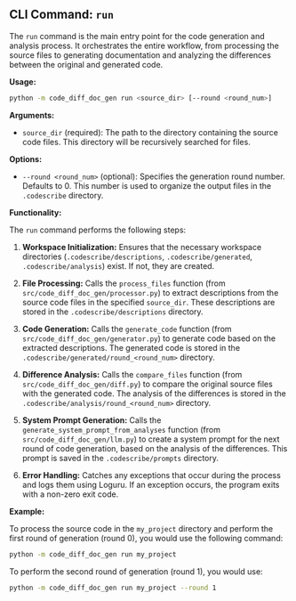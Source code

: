 ## CLI Command: `run`

The `run` command is the main entry point for the code generation and analysis process. It orchestrates the entire workflow, from processing the source files to generating documentation and analyzing the differences between the original and generated code.

**Usage:**

```bash
python -m code_diff_doc_gen run <source_dir> [--round <round_num>]
```

**Arguments:**

*   `source_dir` (required): The path to the directory containing the source code files. This directory will be recursively searched for files.

**Options:**

*   `--round <round_num>` (optional):  Specifies the generation round number. Defaults to 0. This number is used to organize the output files in the `.codescribe` directory.

**Functionality:**

The `run` command performs the following steps:

1.  **Workspace Initialization:** Ensures that the necessary workspace directories (`.codescribe/descriptions`, `.codescribe/generated`, `.codescribe/analysis`) exist. If not, they are created.

2.  **File Processing:** Calls the `process_files` function (from `src/code_diff_doc_gen/processor.py`) to extract descriptions from the source code files in the specified `source_dir`. These descriptions are stored in the `.codescribe/descriptions` directory.

3.  **Code Generation:** Calls the `generate_code` function (from `src/code_diff_doc_gen/generator.py`) to generate code based on the extracted descriptions. The generated code is stored in the `.codescribe/generated/round_<round_num>` directory.

4.  **Difference Analysis:** Calls the `compare_files` function (from `src/code_diff_doc_gen/diff.py`) to compare the original source files with the generated code. The analysis of the differences is stored in the `.codescribe/analysis/round_<round_num>` directory.

5.  **System Prompt Generation:** Calls the `generate_system_prompt_from_analyses` function (from `src/code_diff_doc_gen/llm.py`) to create a system prompt for the next round of code generation, based on the analysis of the differences. This prompt is saved in the `.codescribe/prompts` directory.

6. **Error Handling:** Catches any exceptions that occur during the process and logs them using Loguru. If an exception occurs, the program exits with a non-zero exit code.

**Example:**

To process the source code in the `my_project` directory and perform the first round of generation (round 0), you would use the following command:

```bash
python -m code_diff_doc_gen run my_project
```

To perform the second round of generation (round 1), you would use:

```bash
python -m code_diff_doc_gen run my_project --round 1
```
